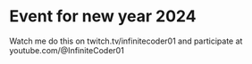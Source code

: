# Event for new year 2024
Watch me do this on twitch.tv/infinitecoder01 and participate at youtube.com/@InfiniteCoder01
